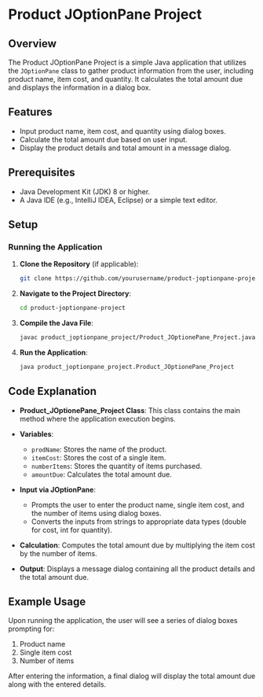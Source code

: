 # Product JOptionPane Project

## Overview
The Product JOptionPane Project is a simple Java application that utilizes the `JOptionPane` class to gather product information from the user, including product name, item cost, and quantity. It calculates the total amount due and displays the information in a dialog box.

## Features
- Input product name, item cost, and quantity using dialog boxes.
- Calculate the total amount due based on user input.
- Display the product details and total amount in a message dialog.

## Prerequisites
- Java Development Kit (JDK) 8 or higher.
- A Java IDE (e.g., IntelliJ IDEA, Eclipse) or a simple text editor.

## Setup

### Running the Application
1. **Clone the Repository** (if applicable):
   ```bash
   git clone https://github.com/yourusername/product-joptionpane-project.git
   ```

2. **Navigate to the Project Directory**:
   ```bash
   cd product-joptionpane-project
   ```

3. **Compile the Java File**:
   ```bash
   javac product_joptionpane_project/Product_JOptionePane_Project.java
   ```

4. **Run the Application**:
   ```bash
   java product_joptionpane_project.Product_JOptionePane_Project
   ```

## Code Explanation
- **Product_JOptionePane_Project Class**: This class contains the main method where the application execution begins.
  
- **Variables**:
  - `prodName`: Stores the name of the product.
  - `itemCost`: Stores the cost of a single item.
  - `numberItems`: Stores the quantity of items purchased.
  - `amountDue`: Calculates the total amount due.

- **Input via JOptionPane**:
  - Prompts the user to enter the product name, single item cost, and the number of items using dialog boxes.
  - Converts the inputs from strings to appropriate data types (double for cost, int for quantity).

- **Calculation**: Computes the total amount due by multiplying the item cost by the number of items.

- **Output**: Displays a message dialog containing all the product details and the total amount due.

## Example Usage
Upon running the application, the user will see a series of dialog boxes prompting for:
1. Product name
2. Single item cost
3. Number of items

After entering the information, a final dialog will display the total amount due along with the entered details.
